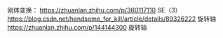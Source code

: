 刚体变换：
https://zhuanlan.zhihu.com/p/360117110 SE（3）
https://blog.csdn.net/handsome_for_kill/article/details/89326222 旋转轴
https://zhuanlan.zhihu.com/p/144144300 旋转轴


